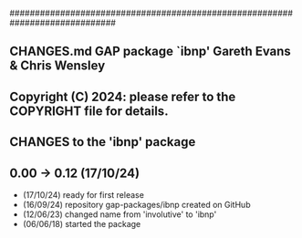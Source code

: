 #############################################################################
##
##  CHANGES.md        GAP package `ibnp'         Gareth Evans & Chris Wensley
##  
##  Copyright (C) 2024: please refer to the COPYRIGHT file for details.
##
##  CHANGES to the 'ibnp' package 

## 0.00 -> 0.12  (17/10/24) 

 * (17/10/24) ready for first release
 * (16/09/24) repository gap-packages/ibnp created on GitHub
 * (12/06/23) changed name from 'involutive' to 'ibnp' 
 * (06/06/18) started the package 
